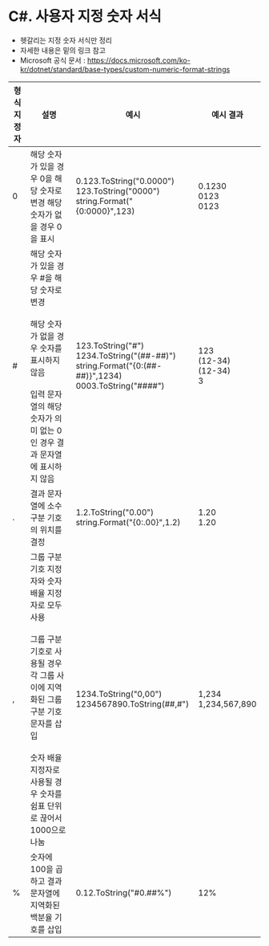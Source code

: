 C#. 사용자 지정 숫자 서식
=====================
* 헷갈리는 지정 숫자 서식만 정리
* 자세한 내용은 밑의 링크 참고
* Microsoft 공식 문서 : https://docs.microsoft.com/ko-kr/dotnet/standard/base-types/custom-numeric-format-strings

| 형식 지정자 | 설명                                                                                                                                                                                                        | 예시                                                                                               | 예시 결과             |
|-------------|-------------------------------------------------------------------------------------------------------------------------------------------------------------------------------------------------------------|----------------------------------------------------------------------------------------------------|-----------------------|
| 0           | 해당 숫자가 있을 경우 0을 해당 숫자로 변경 해당 숫자가 없을 경우 0을 표시                                                                                                                                   | 0.123.ToString("0.0000")<br> 123.ToString("0000")<br> string.Format("{0:0000}",123)                        | 0.1230<br> 0123<br> 0123      |
| #           | 해당 숫자가 있을 경우 #을 해당 숫자로 변경<br><br> 해당 숫자가 없을 경우 숫자를 표시하지 않음<br><br> 입력 문자열의 해당 숫자가 의미 없는 0인 경우 결과 문자열에 표시하지 않음                                              | 123.ToString("#")<br> 1234.ToString("(##-##)")<br> string.Format("{0:(##-##)}",1234)<br> 0003.ToString("####") | 123<br> (12-34)<br> (12-34)<br> 3 |
| .           | 결과 문자열에 소수 구분 기호의 위치를 결정                                                                                                                                                                  | 1.2.ToString("0.00")<br> string.Format("{0:.00}",1.2)                                                  | 1.20<br> 1.20             |
| ,           | 그룹 구분 기호 지정자와 숫자 배율 지정자로 모두 사용<br><br> 그룹 구분 기호로 사용될 경우 각 그룹 사이에 지역화된 그룹 구분 기호 문자를 삽입<br><br> 숫자 배율 지정자로 사용될 경우 숫자를 쉼표 단위로 끊어서 1000으로 나눔 | 1234.ToString("0,00")<br> 1234567890.ToString(##,#")                                                   | 1,234<br> 1,234,567,890 |
| %           | 숫자에 100을 곱하고 결과 문자열에 지역화된 백분율 기호를 삽입                                                                                                                                               | 0.12.ToString("#0.##%")                                                                            | 12%                   |

